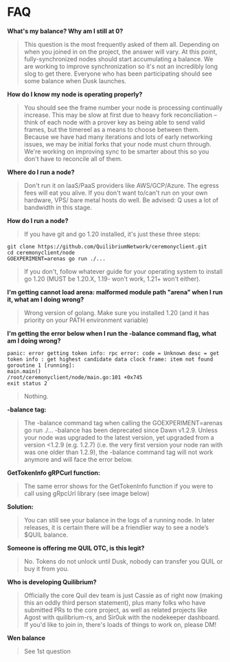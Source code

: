 # FAQ

**What's my balance? Why am I still at 0?**

> This question is the most frequently asked of them all. Depending on when you joined in on the project, the answer will vary. At this point, fully-synchronized nodes should start accumulating a balance. We are working to improve synchronization so it's not an incredibly long slog to get there. Everyone who has been participating should see some balance when Dusk launches.

**How do I know my node is operating properly?**

> You should see the frame number your node is processing continually increase. This may be slow at first due to heavy fork reconciliation – think of each node with a prover key as being able to send valid frames, but the timereel as a means to choose between them. Because we have had many iterations and lots of early networking issues, we may be initial forks that your node must churn through. We're working on improving sync to be smarter about this so you don't have to reconcile all of them.

**Where do I run a node?**

> Don't run it on IaaS/PaaS providers like AWS/GCP/Azure. The egress fees will eat you alive. If you don't want to/can't run on your own hardware, VPS/ bare metal hosts do well. Be advised: Q uses a lot of bandwidth in this stage.

**How do I run a node?**

> If you have git and go 1.20 installed, it's just these three steps:

```
git clone https://github.com/QuilibriumNetwork/ceremonyclient.git
cd ceremonyclient/node
GOEXPERIMENT=arenas go run ./...
```

> If you don't, follow whatever guide for your operating system to install go 1.20 (MUST be 1.20.X, 1.19- won't work, 1.21+ won't either).

**I'm getting cannot load arena: malformed module path "arena" when I run it, what am I doing wrong?**

> Wrong version of golang. Make sure you installed 1.20 (and it has priority on your PATH environment variable)

**I'm getting the error below when I run the -balance command flag, what am I doing wrong?**

```
panic: error getting token info: rpc error: code = Unknown desc = get token info : get highest candidate data clock frame: item not found
goroutine 1 [running]:
main.main()
/root/ceremonyclient/node/main.go:101 +0x745
exit status 2
```

> Nothing.

**-balance tag:**

> The -balance command tag when calling the GOEXPERIMENT=arenas go run ./... -balance has been deprecated since Dawn v1.2.9. Unless your node was upgraded to the latest version, yet upgraded from a version <1.2.9 (e.g. 1.2.7) (i.e. the very first version your node ran with was one older than 1.2.9), the -balance command tag will not work anymore and will face the error below.

**GetTokenInfo gRPCurl function:**

> The same error shows for the GetTokenInfo function if you were to call using gRpcUrl library (see image below)

**Solution:**

> You can still see your balance in the logs of a running node. In later releases, it is certain there will be a friendlier way to see a node’s $QUIL balance.

**Someone is offering me QUIL OTC, is this legit?**

> No. Tokens do not unlock until Dusk, nobody can transfer you QUIL or buy it from you.

**Who is developing Quilibrium?**

> Officially the core Quil dev team is just Cassie as of right now (making this an oddly third person statement), plus many folks who have submitted PRs to the core project, as well as related projects like Agost with quilibrium-rs, and Sir0uk with the nodekeeper dashboard. If you'd like to join in, there's loads of things to work on, please DM!

**Wen balance**

> See 1st question
